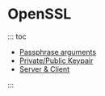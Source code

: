 # OpenSSL

::: toc
* [Passphrase arguments](passphrase.md)
* [Private/Public Keypair](keypair.md)
* [Server & Client](server_client.md)

:::


